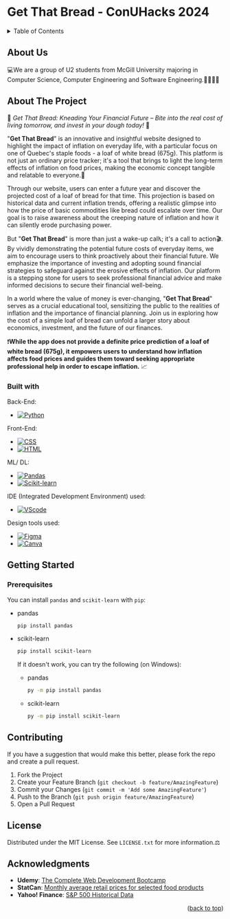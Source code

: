 <a name="readme-top"></a>
# Get That Bread - ConUHacks 2024

<!-- TABLE OF CONTENTS -->
<details>
  <summary>Table of Contents</summary>
  <ol>
    <li><a href="#about-us">About Us</a></li>
    <li>
      <a href="#about-the-project">About The Project</a>
      <ul>
        <li><a href="#built-with">Built With</a></li>
      </ul>
    </li>
    <li>
      <a href="#getting-started">Getting Started</a>
      <ul>
        <li><a href="#prerequisites">Prerequisites</a></li>
      </ul>
    </li>
    <li><a href="#contributing">Contributing</a></li>
    <li><a href="#license">License</a></li>
    <li><a href="#acknowledgments">Acknowledgments</a></li>
  </ol>
</details>

<!-- ABOUT US -->
## About Us

💻We are a group of U2 students from McGill University majoring in Computer Science, Computer Engineering and Software Engineering.👨‍💻👩‍💻

<!-- ABOUT THE PROJECT -->
## About The Project

🍞 *Get That Bread: Kneading Your Financial Future – Bite into the real cost of living tomorrow, and invest in your dough today!* 🥖

"**Get That Bread**" is an innovative and insightful website designed to highlight the impact of inflation on everyday life, with a particular focus on one of Quebec's staple foods - a loaf of white bread (675g). This platform is not just an ordinary price tracker; it's a tool that brings to light the long-term effects of inflation on food prices, making the economic concept tangible and relatable to everyone.💸

Through our website, users can enter a future year and discover the projected cost of a loaf of bread for that time. This projection is based on historical data and current inflation trends, offering a realistic glimpse into how the price of basic commodities like bread could escalate over time. Our goal is to raise awareness about the creeping nature of inflation and how it can silently erode purchasing power.

But "**Get That Bread**" is more than just a wake-up call📞; it's a call to action🎬. By vividly demonstrating the potential future costs of everyday items, we aim to encourage users to think proactively about their financial future. We emphasize the importance of investing and adopting sound financial strategies to safeguard against the erosive effects of inflation. Our platform is a stepping stone for users to seek professional financial advice and make informed decisions to secure their financial well-being.

In a world where the value of money is ever-changing, "**Get That Bread**" serves as a crucial educational tool, sensitizing the public to the realities of inflation and the importance of financial planning. Join us in exploring how the cost of a simple loaf of bread can unfold a larger story about economics, investment, and the future of our finances.

❗**While the app does not provide a definite price prediction of a loaf of white bread (675g), it empowers users to understand how inflation affects food prices and guides them toward seeking appropriate professional help in order to escape inflation.** 📈

### Built with

Back-End: 

* [![Python][Python.com]][Python-url]

Front-End:

* [![CSS][CSS.com]][CSS-url]
* [![HTML][HTML.com]][HTML-url]

ML/ DL:

* [![Pandas][Pandas.com]][Pandas-url]
* [![Scikit-learn][scikit-learn.com]][scikit-learn-url]

IDE (Integrated Development Environment) used:

* [![VScode][VScode.com]][VScode-url]

Design tools used:

* [![Figma][Figma.com]][Figma-url]
* [![Canva][Canva.com]][Canva-url]

<!-- GETTING STARTED -->
## Getting Started

### Prerequisites

You can install ``pandas`` and ``scikit-learn`` with ``pip``:

* pandas
  ```sh
  pip install pandas
  ```
* scikit-learn
  ```sh
  pip install scikit-learn
  ```
  If it doesn't work, you can try the following (on Windows):
  
  * pandas
    ```sh
    py -m pip install pandas
    ```
  * scikit-learn
    ```sh
    py -m pip install scikit-learn
    ```

<!-- CONTRIBUTING -->
## Contributing

If you have a suggestion that would make this better, please fork the repo and create a pull request. 

1. Fork the Project
2. Create your Feature Branch (`git checkout -b feature/AmazingFeature`)
3. Commit your Changes (`git commit -m 'Add some AmazingFeature'`)
4. Push to the Branch (`git push origin feature/AmazingFeature`)
5. Open a Pull Request

<!-- License -->
## License

Distributed under the MIT License. See `LICENSE.txt` for more information.⚖️

<!-- ACKNOWLEDGMENTS -->
## Acknowledgments

* **Udemy**: [The Complete Web Development Bootcamp](https://studentsupport.udemy.com/course/the-complete-web-development-bootcamp/learn/lecture/38126452#overview)
* **StatCan**: [Monthly average retail prices for selected food products](https://www150.statcan.gc.ca/t1/tbl1/en/tv.action?pid=1810024502&pickMembers%5B0%5D=1.5&cubeTimeFrame.startMonth=01&cubeTimeFrame.startYear=2017&cubeTimeFrame.endMonth=12&cubeTimeFrame.endYear=2023&referencePeriods=20170101%2C20231201)
* **Yahoo! Finance**: [S&P 500 Historical Data](https://finance.yahoo.com/quote/%5EGSPC/history/?guccounter=1)

<p align="right">(<a href="#readme-top">back to top</a>)</p>


<!-- MARKDOWN LINKS & IMAGES -->
<!-- https://www.markdownguide.org/basic-syntax/#reference-style-links -->
<!-- https://ileriayo.github.io/markdown-badges/ -->

[VScode.com]: https://img.shields.io/badge/Visual%20Studio%20Code-0078d7.svg?style=for-the-badge&logo=visual-studio-code&logoColor=white
[VScode-url]: hhttps://code.visualstudio.com/
[Python.com]: https://img.shields.io/badge/python-3670A0?style=for-the-badge&logo=python&logoColor=ffdd54
[Python-url]: https://www.python.org/
[CSS.com]: https://img.shields.io/badge/css3-%231572B6.svg?style=for-the-badge&logo=css3&logoColor=white
[CSS-url]: https://developer.mozilla.org/en-US/docs/Web/CSS
[HTML.com]: https://img.shields.io/badge/html5-%23E34F26.svg?style=for-the-badge&logo=html5&logoColor=white
[HTML-url]: https://developer.mozilla.org/en-US/docs/Web/HTML
[Pandas.com]: https://img.shields.io/badge/pandas-%23150458.svg?style=for-the-badge&logo=pandas&logoColor=white
[Pandas-url]: https://pandas.pydata.org/docs/
[scikit-learn.com]: https://img.shields.io/badge/scikit--learn-%23F7931E.svg?style=for-the-badge&logo=scikit-learn&logoColor=white
[scikit-learn-url]: https://scikit-learn.org/stable/index.html
[Figma.com]: https://img.shields.io/badge/figma-%23F24E1E.svg?style=for-the-badge&logo=figma&logoColor=white
[Figma-url]: https://www.figma.com/
[Canva.com]: https://img.shields.io/badge/Canva-%2300C4CC.svg?style=for-the-badge&logo=Canva&logoColor=white
[Canva-url]: https://www.canva.com/
